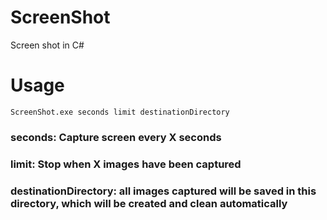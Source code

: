 # ScreenShot
Screen shot in C#

# Usage

```
ScreenShot.exe seconds limit destinationDirectory
```
### seconds: Capture screen every X seconds
### limit: Stop when X images have been captured
### destinationDirectory: all images captured will be saved in this directory, which will be created and clean automatically
